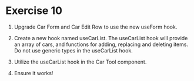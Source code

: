 # Exercise 10

1. Upgrade Car Form and Car Edit Row to use the new useForm hook.

2. Create a new hook named useCarList. The useCarList hook will provide an array of cars, and functions for adding, replacing and deleting items. Do not use generic types in the useCarList hook.

3. Utilize the useCarList hook in the Car Tool component.

4. Ensure it works!
